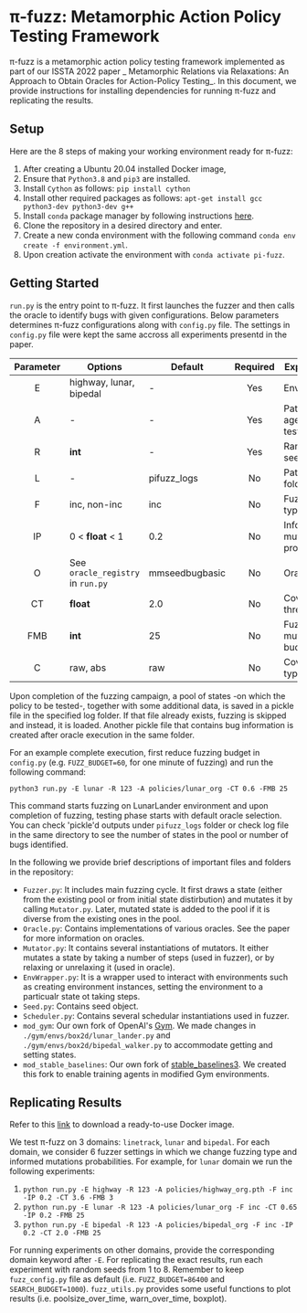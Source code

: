 # π-fuzz: Metamorphic Action Policy Testing Framework

π-fuzz is a metamorphic action policy testing framework implemented as part of our ISSTA 2022 paper _	Metamorphic Relations via Relaxations: An Approach to Obtain Oracles for Action-Policy Testing_. In this document, we provide instructions for installing dependencies for running π-fuzz and replicating the results.

## Setup
Here are the 8 steps of making your working environment ready for π-fuzz:

1. After creating a Ubuntu 20.04 installed Docker image, 
2. Ensure that `Python3.8` and `pip3` are installed.
4. Install `Cython` as follows: `pip install cython`
5. Install other required packages as follows: `apt-get install gcc python3-dev python3-dev g++`
6. Install `conda` package manager by following instructions [here](https://docs.conda.io/projects/conda/en/latest/user-guide/install/linux.html).
7. Clone the repository in a desired directory and enter. 
8. Create a new conda environment with the following command `conda env create -f environment.yml`.
9. Upon creation activate the environment with `conda activate pi-fuzz`.

## Getting Started 
`run.py` is the entry point to π-fuzz. It first launches the fuzzer and then calls the oracle to identify bugs with given configurations. Below parameters determines π-fuzz configurations along with `config.py` file. The settings in `config.py` file were kept the same accross all experiments presentd in the paper. 

| Parameter  | Options     | Default | Required | Explanation |
| :---------: |-------------| ----- | :-------------:  | -----|
| E  | highway, lunar, bipedal | - | Yes | Environment |
| A  | - | - |Yes | Path to agent-to-test  |
| R  | **int** | - |Yes | Random seed  |
| L  | - | pifuzz_logs | No | Path to log folder |
| F  | inc, non-inc  | inc |No | Fuzzing type |
| IP | 0 < **float** < 1| 0.2 | No | Informed mutations probability |
| O  | See `oracle_registry` in `run.py`  | mmseedbugbasic | No | Oracle type |
| CT | **float** | 2.0 | No  | Coverage threshold |
| FMB | **int** | 25 | No | Fuzz mutation budget |
| C | raw, abs | raw | No | Coverage type |

Upon completion of the fuzzing campaign, a pool of states -on which the policy to be tested-, together with some additional data, is saved in a pickle file in the specified log folder. If that file already exists, fuzzing is skipped and instead, it is loaded. Another pickle file that contains bug information is created after oracle execution in the same folder.

For an example complete execution, first reduce fuzzing budget in `config.py` (e.g. `FUZZ_BUDGET=60`, for one minute of fuzzing) and run the following command:

`python3 run.py -E lunar -R 123 -A policies/lunar_org -CT 0.6 -FMB 25`

This command starts fuzzing on LunarLander environment and upon completion of fuzzing, testing phase starts with default oracle selection. You can check 'pickle'd outputs under `pifuzz_logs` folder or check log file in the same directory to see the number of states in the pool or number of bugs identified.

In the following we provide brief descriptions of important files and folders in the repository:
- `Fuzzer.py`: It includes main fuzzing cycle. It first draws a state (either from the existing pool or from initial state distirbution) and mutates it by calling `Mutator.py`. Later, mutated state is added to the pool if it is diverse from the existing ones in the pool.
- `Oracle.py`: Contains implementations of various oracles. See the paper for more information on oracles.
- `Mutator.py`: It contains several instantiations of mutators. It either mutates a state by taking a number of steps (used in fuzzer), or by relaxing or unrelaxing it (used in oracle).
- `EnvWrapper.py`: It is a wrapper used to interact with environments such as creating environment instances, setting the environment to a particualr state ot taking steps.
- `Seed.py`: Contains seed object.
- `Scheduler.py`: Contains several schedular instantiations used in fuzzer.
- `mod_gym`: Our own fork of OpenAI's [Gym](https://github.com/openai/gym). We made changes in `./gym/envs/box2d/lunar_lander.py` and `./gym/envs/box2d/bipedal_walker.py` to accommodate getting and setting states.
- `mod_stable_baselines`: Our own fork of [stable_baselines3](https://stable-baselines3.readthedocs.io/en/master/). We created this fork to enable training agents in modified Gym environments.

## Replicating Results

Refer to this [link](https://hub.docker.com/repository/docker/practicalformalmethods/pi-fuzz) to download a ready-to-use Docker image.

We test π-fuzz on 3 domains: `linetrack`, `lunar` and `bipedal`. For each domain, we consider 6 fuzzer settings in which we change fuzzing type and informed mutations probabilities. For example, for `lunar` domain we run the following experiments:

1. `python run.py -E highway -R 123 -A policies/highway_org.pth -F inc -IP 0.2 -CT 3.6 -FMB 3`
2. `python run.py -E lunar -R 123 -A policies/lunar_org -F inc -CT 0.65 -IP 0.2 -FMB 25`
3. `python run.py -E bipedal -R 123 -A policies/bipedal_org -F inc -IP 0.2 -CT 2.0 -FMB 25`

For running experiments on other domains, provide the corresponding domain keyword after `-E`. For replicating the exact results, run each experiment with random seeds from 1 to 8. Remember to keep `fuzz_config.py` file as default (i.e. `FUZZ_BUDGET=86400` and `SEARCH_BUDGET=1000`). `fuzz_utils.py` provides some useful functions to plot results (i.e. poolsize_over_time, warn_over_time, boxplot).



